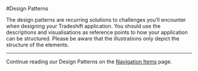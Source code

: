 #Design Patterns

The design patterns are recurring solutions to challenges you’ll encounter when designing your Tradeshift application. You should use the descriptions and visualisations as reference points to how your application can be structured. Please be aware that the illustrations only depict the structure of the elements.


------------------------------------------------------------------------
Continue reading our Design Patterns on the [Navigation Items](//ui.tradeshift.com/#design/patterns/nav.html) page.
